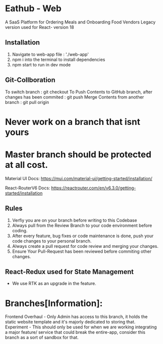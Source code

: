 # Eathub - Web
A SaaS Platform for Ordering Meals and Onboarding Food Vendors
Legacy version used for React- version 18

## Installation 
1. Navigate to web-app file : './web-app'
2. npm i into the terminal to install dependencies
3. npm start to run in dev mode

## Git-Collboration
To switch branch : git checkout <branch-name>
To Push Contents to GitHub branch, after changes has been commited : git push
Merge Contents from another branch : git pull origin <branch-name>
# Never work on a branch that isnt yours
# Master branch should be protected at all cost.

Material UI Docs: https://mui.com/material-ui/getting-started/installation/

React-RouterV6 Docs: https://reactrouter.com/en/v6.3.0/getting-started/installation

## Rules
1. Verfiy you are on your branch before writing to this Codebase
2. Always pull from the Review Branch to your code environment before coding.
3. After every feature, bug fixes or code maintenance is done, push your code changes to your personal branch.
4. Always create a pull request for code review and merging your changes.
5. Ensure Your Pull-Request has been reviewed before commiting other changes.

## React-Redux used for State Management
- We use RTK as an upgrade in the feature.


# Branches[Information]:
Frontend Overhaul - Only Admin has access to this branch, it holds the static website template and it's majorly dedicated to storing that.
Experiment - This should only be used for when we are working integrating a major feature/ service that could break the entire-app, consider this branch as a sort of sandbox for that.
